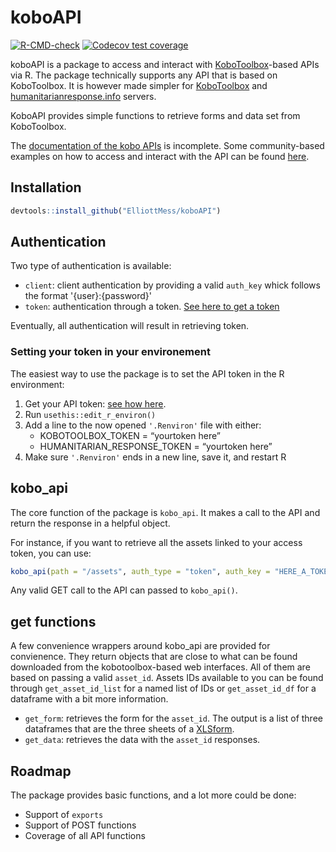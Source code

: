 # koboAPI

<!-- badges: start -->

[![R-CMD-check](https://github.com/ElliottMess/koboAPI/actions/workflows/R-CMD-check.yaml/badge.svg)](https://github.com/ElliottMess/koboAPI/actions/workflows/R-CMD-check.yaml)
[![Codecov test coverage](https://codecov.io/gh/ElliottMess/koboAPI/branch/main/graph/badge.svg)](https://app.codecov.io/gh/ElliottMess/koboAPI?branch=main)
<!-- badges: end -->

koboAPI is a package to access and interact with [KoboToolbox](https://www.kobotoolbox.org/)-based APIs via R. The package technically supports any API that is based on KoboToolbox. It is however made simpler for [KoboToolbox](https://www.kobotoolbox.org/) and [humanitarianresponse.info](https://kobo.humanitarianresponse.info/) servers.

KoboAPI provides simple functions to retrieve forms and data set from KoboToolbox.

The [documentation of the kobo APIs](https://support.kobotoolbox.org/api.html) is incomplete. Some community-based examples on how to access and interact with the API can be found [here](https://community.kobotoolbox.org/t/kobo-api-examples-using-new-kpi-endpoints/2742).

## Installation

```r
devtools::install_github("ElliottMess/koboAPI")
```
## Authentication

Two type of authentication is available:

- `client`: client authentication by providing a valid `auth_key` whick follows the format '{user}:{password}'
- `token`: authentication through a token. [See here to get a token](https://support.kobotoolbox.org/api.html#getting-your-api-token)

Eventually, all authentication will result in retrieving token.

### Setting your token in your environement

The easiest way to use the package is to set the API token in the R environment:

1. Get your API token: [see how here](https://support.kobotoolbox.org/api.html#getting-your-api-token).
2. Run `usethis::edit_r_environ()`
3. Add a line to the now opened `'.Renviron'` file with either:
   - KOBOTOOLBOX\_TOKEN = “yourtoken here”
   - HUMANITARIAN\_RESPONSE\_TOKEN = “yourtoken here”
4.  Make sure `'.Renviron'` ends in a new line, save it, and restart R

## kobo_api
The core function of the package is `kobo_api`. It makes a call to the API and return the response in a helpful object.

For instance, if you want to retrieve all the assets linked to your access token, you can use:
```r
kobo_api(path = "/assets", auth_type = "token", auth_key = "HERE_A_TOKEN", api = "kobotoolbox")
```

Any valid GET call to the API can passed to `kobo_api()`.

## get functions
A few convenience wrappers around kobo_api are provided for convienence. They return objects that are close to what can be found downloaded from the kobotoolbox-based web interfaces. All of them are based on passing a valid `asset_id`. Assets IDs available to you can be found through `get_asset_id_list` for a named list of IDs or `get_asset_id_df` for a dataframe with a bit more information.

- `get_form`: retrieves the form for the `asset_id`. The output is a list of three dataframes that are the three sheets of a [XLSform](https://xlsform.org/en/).
- `get_data`: retrieves the data with the `asset_id` responses.

## Roadmap
The package provides basic functions, and a lot more could be done:

- Support of `exports`
- Support of POST functions
- Coverage of all API functions
